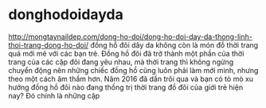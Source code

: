 # donghodoidayda
http://mongtaynaildep.com/dong-ho-doi/dong-ho-doi-day-da-thong-linh-thoi-trang-dong-ho-doi/ đồng hồ đôi dây da không còn là món đồ thời trang quá mới mẻ với các bạn trẻ. Đồng hồ đôi đã trở thành một phần của thời trang của các cặp đôi đang yêu nhau, mà thời trang thì không ngừng chuyển động nên những chiếc đồng hồ cũng luôn phải làm mới mình, nhưng theo một cách âm thầm hơn. Năm 2016 đã dần trôi qua và bạn có tò mò xu hướng đồng hồ đôi nào đang thống trị thời trang đồ đôi của giới trẻ hiện nay? Đó chính là những cặp 
